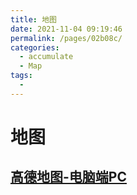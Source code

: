 ```yaml
---
title: 地图
date: 2021-11-04 09:19:46
permalink: /pages/02b08c/
categories:
  - accumulate
  - Map
tags:
  - 
---
```

#  地图

## [高德地图-电脑端PC](/accumulate/Map/PC-Map/PC-Map.html)